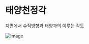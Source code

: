 # 태양천정각

지면에서 수직방향과 태양과의 이루는 각도

![image](https://user-images.githubusercontent.com/73323188/124053197-c3186600-da5a-11eb-9b2a-ab4d565f851a.png)


